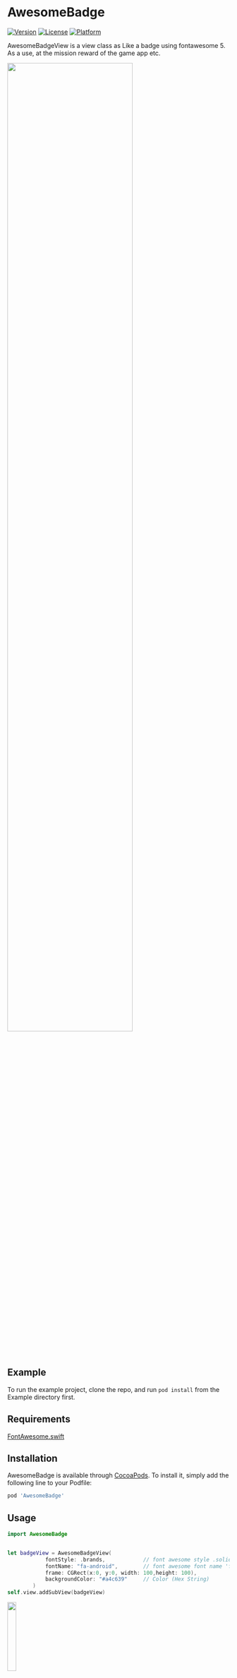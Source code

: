 # AwesomeBadge

[![Version](https://img.shields.io/cocoapods/v/AwesomeBadge.svg?style=flat)](https://cocoapods.org/pods/AwesomeBadge)
[![License](https://img.shields.io/cocoapods/l/AwesomeBadge.svg?style=flat)](https://cocoapods.org/pods/AwesomeBadge)
[![Platform](https://img.shields.io/cocoapods/p/AwesomeBadge.svg?style=flat)](https://cocoapods.org/pods/AwesomeBadge)


AwesomeBadgeView is a view class as Like a badge using fontawesome 5. As a use, at the mission reward of the game app etc.

<img src="https://user-images.githubusercontent.com/2704723/51324154-4de49080-1aad-11e9-904c-4046d65d881b.png" width="75%"/>

## Example

To run the example project, clone the repo, and run `pod install` from the Example directory first.

## Requirements

[FontAwesome.swift](https://github.com/thii/FontAwesome.swift)

## Installation

AwesomeBadge is available through [CocoaPods](https://cocoapods.org/pods/AwesomeBadge). To install
it, simply add the following line to your Podfile:

```ruby
pod 'AwesomeBadge'
```

## Usage

```swift
import AwesomeBadge


let badgeView = AwesomeBadgeView(
            fontStyle: .brands,            // font awesome style .solid / .regular / .brands
            fontName: "fa-android",        // font awesome font name 'fa-xxxxx'
            frame: CGRect(x:0, y:0, width: 100,height: 100),
            backgroundColor: "#a4c639"     // Color (Hex String)
        )
self.view.addSubView(badgeView)       
```

<img src="https://user-images.githubusercontent.com/2704723/51325372-1fb48000-1ab0-11e9-9cc9-b282fa0dbff2.png" width="20%"/>


```swift
let badgeView = AwesomeBadgeView(
            fontStyle: .brands,            // font awesome style .solid / .regular / .brands
            fontName: "fa-android",        // font awesome font name 'fa-xxxxx'
            frame: CGRect(x:0, y:0, width: 100,height: 100),
            backgroundColor: "#a4c639"     // Color (Hex String)
            gradient: false               // not add GradientLayer
        )
self.view.addSubView(badgeView)       
```

<img src="https://user-images.githubusercontent.com/2704723/51325479-5a1e1d00-1ab0-11e9-8143-a772138611c0.png" width="20%"/>


```swift
@IBOutlet weak var badgeView:AwesomeBadgeView!

badgeView.drawBadge(
    fontStyle: .solid,
    fontName: "fa-star-and-crescent",
    radius: 200,
    backgroundColor: "#273751",
    gradient: true,
    foregroundColor: "#f4e242"
)
```
<img src="https://user-images.githubusercontent.com/2704723/51327322-6906ce80-1ab4-11e9-93a6-bbd8583f990f.png" width="20%"/>

## Structure of Views

<img src="https://user-images.githubusercontent.com/2704723/51910659-3e513a00-2413-11e9-83e6-bacecc610a32.png" width="75%"/>

## Author

kazuomatz, getlasterror@gmail.com

## License

- AwesomeBadge is available under the MIT license. See the LICENSE file for more info.
- All font files licensed under [SIL OFL 1.1](http://scripts.sil.org/OFL)
- FontAwesome.swift licensed under [MIT](http://thi.mit-license.org/)
